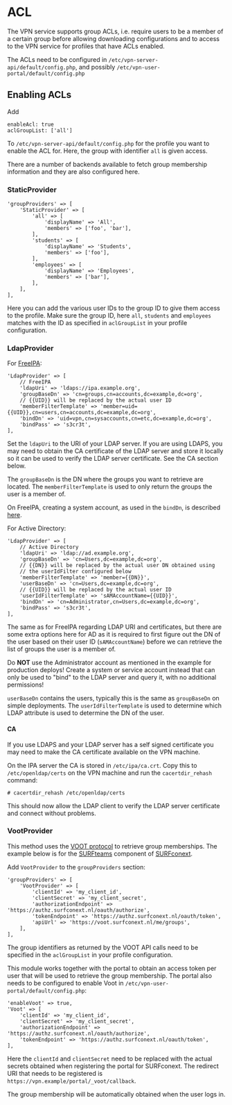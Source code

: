 # ACL

The VPN service supports group ACLs, i.e. require users to be a member of a 
certain group before allowing downloading configurations and to access to the 
VPN service for profiles that have ACLs enabled.

The ACLs need to be configured in `/etc/vpn-server-api/default/config.php`, and
possibly `/etc/vpn-user-portal/default/config.php`

## Enabling ACLs

Add

    enableAcl: true
    aclGroupList: ['all']

To `/etc/vpn-server-api/default/config.php` for the profile you want to 
enable the ACL for. Here, the group with identifier `all` is given access.

There are a number of backends available to fetch group membership 
information and they are also configured here.

### StaticProvider

    'groupProviders' => [
        'StaticProvider' => [
            'all' => [
                'displayName' => 'All',
                'members' => ['foo', 'bar'],
            ],
            'students' => [
                'displayName' => 'Students',
                'members' => ['foo'],
            ],
            'employees' => [
                'displayName' => 'Employees',
                'members' => ['bar'],
            ],
        ],
    ],

Here you can add the various user IDs to the group ID to give them access to
the profile. Make sure the group ID, here `all`, `students` and `employees` 
matches with the ID as specified in `aclGroupList` in your profile 
configuration.

### LdapProvider

For [FreeIPA](https://www.freeipa.org/):

    'LdapProvider' => [
        // FreeIPA
        'ldapUri' => 'ldaps://ipa.example.org',
        'groupBaseDn' => 'cn=groups,cn=accounts,dc=example,dc=org',
        // {{UID}} will be replaced by the actual user ID
        'memberFilterTemplate' => 'member=uid={{UID}},cn=users,cn=accounts,dc=example,dc=org',
        'bindDn' => 'uid=vpn,cn=sysaccounts,cn=etc,dc=example,dc=org',
        'bindPass' => 's3cr3t',
    ],

Set the `ldapUri` to the URI of your LDAP server. If you are using LDAPS, you 
may need to obtain the CA certificate of the LDAP server and store it 
locally so it can be used to verify the LDAP server certificate. See the
CA section below.

The `groupBaseDn` is the DN where the groups you want to retrieve are located. 
The `memberFilterTemplate` is used to only return the groups the user is a 
member of.

On FreeIPA, creating a system account, as used in the `bindDn`, is described 
[here](https://www.freeipa.org/page/HowTo/LDAP).

For Active Directory: 

    'LdapProvider' => [
        // Active Directory
        'ldapUri' => 'ldap://ad.example.org',
        'groupBaseDn' => 'cn=Users,dc=example,dc=org',
        // {{DN}} will be replaced by the actual user DN obtained using
        // the userIdFilter configured below
        'memberFilterTemplate' => 'member={{DN}}',
        'userBaseDn' => 'cn=Users,dc=example,dc=org',
        // {{UID}} will be replaced by the actual user ID
        'userIdFilterTemplate' => 'sAMAccountName={{UID}}',
        'bindDn' => 'cn=Administrator,cn=Users,dc=example,dc=org',
        'bindPass' => 's3cr3t',
    ],

The same as for FreeIPA regarding LDAP URI and certificates, but there are some 
extra options here for AD as it is required to first figure out the DN of the 
user based on their user ID (`sAMAccountName`) before we can retrieve the list 
of groups the user is a member of.

Do **NOT** use the Administrator account as mentioned in the example for 
production deploys! Create a system or service account instead that can only 
be used to "bind" to the LDAP server and query it, with no additional 
permissions!

`userBaseDn` contains the users, typically this is the same as `groupBaseDn` 
on simple deployments. The `userIdFilterTemplate` is used to determine which 
LDAP attribute is used to determine the DN of the user.

#### CA

If you use LDAPS and your LDAP server has a self signed certificate you may
need to make the CA certificate available on the VPN machine.

On the IPA server the CA is stored in `/etc/ipa/ca.crt`. Copy this to 
`/etc/openldap/certs` on the VPN machine and run the `cacertdir_rehash` 
command:

    # cacertdir_rehash /etc/openldap/certs

This should now allow the LDAP client to verify the LDAP server certificate 
and connect without problems.

### VootProvider

This method uses the [VOOT protocol](http://openvoot.org/) to retrieve group 
memberships. The example below is for the 
[SURFteams](https://teams.surfconext.nl) component of 
[SURFconext](https://www.surf.nl/en/services-and-products/surfconext/index.html).

Add `VootProvider` to the `groupProviders` section:
    
    'groupProviders' => [
        'VootProvider' => [
            'clientId' => 'my_client_id',
            'clientSecret' => 'my_client_secret',
            'authorizationEndpoint' => 'https://authz.surfconext.nl/oauth/authorize',
            'tokenEndpoint' => 'https://authz.surfconext.nl/oauth/token',
            'apiUrl' => 'https://voot.surfconext.nl/me/groups',
        ],
    ],

The group identifiers as returned by the VOOT API calls need to be specified
in the `aclGroupList` in your profile configuration.

This module works together with the portal to obtain an access token per user
that will be used to retrieve the group membership. The portal also needs to
be configured to enable Voot in `/etc/vpn-user-portal/default/config.php`: 

    'enableVoot' => true,
    'Voot' => [
        'clientId' => 'my_client_id',
        'clientSecret' => 'my_client_secret',
        'authorizationEndpoint' => 'https://authz.surfconext.nl/oauth/authorize',
        'tokenEndpoint' => 'https://authz.surfconext.nl/oauth/token',
    ],

Here the `clientId` and `clientSecret` need to be replaced with the actual 
secrets obtained when registering the portal for SURFconext. The redirect URI 
that needs to be registered is 
`https://vpn.example/portal/_voot/callback`.

The group membership will be automatically obtained when the user logs in.
